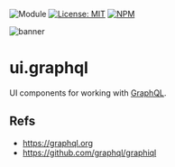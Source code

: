 ![Module](https://img.shields.io/badge/%40platform-ui.graphql-%23EA4E7E.svg)
[![License: MIT](https://img.shields.io/badge/license-MIT-blue.svg)](https://opensource.org/licenses/MIT)
[![NPM](https://img.shields.io/npm/v/@platform/ui.graphql.svg?colorB=blue&style=flat)](https://www.npmjs.com/package/@platform/ui.graphql)

![banner](https://user-images.githubusercontent.com/185555/54904087-57bdc080-4f42-11e9-84b8-bd89c83a6b1a.png)


# ui.graphql
UI components for working with [GraphQL](https://graphql.org/).


## Refs
- https://graphql.org
- https://github.com/graphql/graphiql
